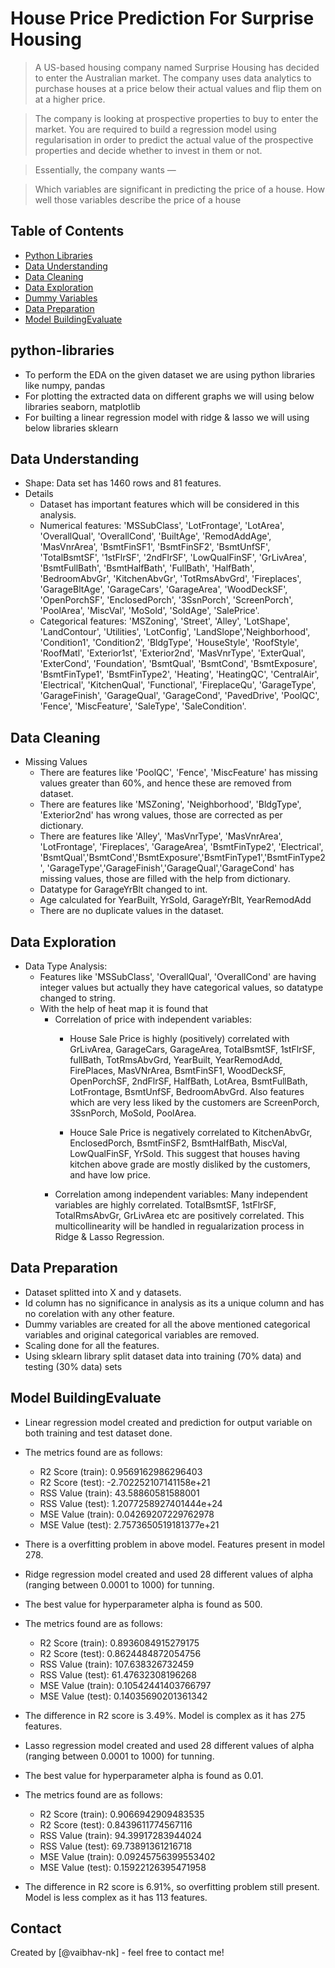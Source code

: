 # House Price Prediction For Surprise Housing
> A US-based housing company named Surprise Housing has decided to enter the Australian market. The company uses data analytics to purchase houses at a price below their actual values and flip them on at a higher price.

> The company is looking at prospective properties to buy to enter the market. You are required to build a regression model using regularisation in order to predict the actual value of the prospective properties and decide whether to invest in them or not.

> Essentially, the company wants —

> Which variables are significant in predicting the price of a house.
> How well those variables describe the price of a house


## Table of Contents
* [Python Libraries](#python-libraries)
* [Data Understanding](#data-Understanding)
* [Data Cleaning](#Data-Cleaning)
* [Data Exploration](#Data-Exploration)
* [Dummy Variables](#Dummy-Variables)
* [Data Preparation](#Data-Preparation)
* [Model BuildingEvaluate](#Model-BuildingEvaluate)

<!-- You can include any other section that is pertinent to your problem -->

## python-libraries
- To perform the EDA on the given dataset we are using python libraries like
  numpy, pandas
- For plotting the extracted data on different graphs we will using below libraries
  seaborn, matplotlib
- For builting a linear regression model with ridge & lasso we will using below libraries
  sklearn

## Data Understanding
- Shape: Data set has 1460 rows and 81 features.
- Details 
  - Dataset has important features which will be considered in this analysis.
  - Numerical features: 'MSSubClass', 'LotFrontage', 'LotArea', 'OverallQual', 'OverallCond', 'BuiltAge', 'RemodAddAge', 'MasVnrArea',
    'BsmtFinSF1', 'BsmtFinSF2', 'BsmtUnfSF', 'TotalBsmtSF', '1stFlrSF', '2ndFlrSF', 'LowQualFinSF', 'GrLivArea', 'BsmtFullBath',
    'BsmtHalfBath', 'FullBath', 'HalfBath', 'BedroomAbvGr', 'KitchenAbvGr', 'TotRmsAbvGrd', 'Fireplaces', 'GarageBltAge', 'GarageCars',
    'GarageArea', 'WoodDeckSF', 'OpenPorchSF', 'EnclosedPorch', '3SsnPorch', 'ScreenPorch', 'PoolArea', 'MiscVal', 'MoSold',
    'SoldAge', 'SalePrice'.
  - Categorical features: 'MSZoning', 'Street', 'Alley', 'LotShape', 'LandContour', 'Utilities', 'LotConfig', 'LandSlope','Neighborhood', 'Condition1', 'Condition2', 'BldgType', 'HouseStyle', 'RoofStyle', 'RoofMatl', 'Exterior1st', 'Exterior2nd',  'MasVnrType', 'ExterQual', 'ExterCond', 'Foundation', 'BsmtQual', 'BsmtCond', 'BsmtExposure', 'BsmtFinType1', 'BsmtFinType2', 'Heating', 'HeatingQC', 'CentralAir', 'Electrical', 'KitchenQual', 'Functional', 'FireplaceQu', 'GarageType', 'GarageFinish', 'GarageQual', 'GarageCond', 'PavedDrive', 'PoolQC', 'Fence', 'MiscFeature', 'SaleType', 'SaleCondition'.

## Data Cleaning
- Missing Values
  - There are features like 'PoolQC', 'Fence', 'MiscFeature' has missing values greater than 60%, and hence these are removed from dataset.
  - There are features like 'MSZoning', 'Neighborhood', 'BldgType', 'Exterior2nd' has wrong values, those are corrected as per dictionary.
  - There are features like 'Alley', 'MasVnrType', 'MasVnrArea', 'LotFrontage', 'Fireplaces', 'GarageArea', 'BsmtFinType2',     'Electrical', 'BsmtQual','BsmtCond','BsmtExposure','BsmtFinType1','BsmtFinType2', 'GarageType','GarageFinish','GarageQual','GarageCond' has missing values, those are filled with the help from dictionary.
  - Datatype for GarageYrBlt changed to int.
  - Age calculated for YearBuilt, YrSold, GarageYrBlt, YearRemodAdd
  - There are no duplicate values in the dataset.

## Data Exploration
- Data Type Analysis: 
  - Features like 'MSSubClass', 'OverallQual', 'OverallCond' are having integer values but actually they have categorical values, so datatype changed to string.
  - With the help of heat map it is found that 
    - Correlation of price with independent variables:
        - House Sale Price is highly (positively) correlated with GrLivArea, GarageCars, GarageArea, TotalBsmtSF, 1stFlrSF, fullBath, TotRmsAbvGrd, YearBuilt, YearRemodAdd, FirePlaces, MasVNrArea, BsmtFinSF1, WoodDeckSF, OpenPorchSF, 2ndFlrSF, HalfBath, LotArea, BsmtFullBath, LotFrontage, BsmtUnfSF, BedroomAbvGrd. Also features which are very less liked by the customers are ScreenPorch, 3SsnPorch, MoSold, PoolArea.

        - Houce Sale Price is negatively correlated to KitchenAbvGr, EnclosedPorch, BsmtFinSF2, BsmtHalfBath, MiscVal, LowQualFinSF, YrSold. This suggest that houses having kitchen above grade are mostly disliked by the customers, and have low price.
    - Correlation among independent variables:
        Many independent variables are highly correlated. TotalBsmtSF, 1stFlrSF, TotalRmsAbvGr, GrLivArea etc are positively correlated.
        This multicollinearity will be handled in regualarization process in Ridge & Lasso Regression.

## Data Preparation
- Dataset splitted into X and y datasets.
- Id column has no significance in analysis as its a unique column and has no corelation with any other feature.
- Dummy variables are created for all the above mentioned categorical variables and original categorical variables are removed.
- Scaling done for all the features.
- Using sklearn library split dataset data into training (70% data) and testing (30% data) sets

## Model BuildingEvaluate
  - Linear regression model created and prediction for output variable on both training and test dataset done.
  - The metrics found are as follows:
    - R2 Score (train): 0.9569162986296403
    - R2 Score (test): -2.702252107141158e+21
    - RSS Value (train): 43.58860581588001
    - RSS Value (test): 1.2077258927401444e+24
    - MSE Value (train): 0.04269207229762978
    - MSE Value (test): 2.7573650519181377e+21
  - There is a overfitting problem in above model. Features present in model 278.
  
  - Ridge regression model created and used 28 different values of alpha (ranging between 0.0001 to 1000) for tunning.
  - The best value for hyperparameter alpha is found as 500.
  - The metrics found are as follows:
    - R2 Score (train): 0.8936084915279175
    - R2 Score (test): 0.8624484872054756
    - RSS Value (train): 107.638326732459
    - RSS Value (test): 61.47632308196268
    - MSE Value (train): 0.10542441403766797
    - MSE Value (test): 0.14035690201361342
  - The difference in R2 score is 3.49%. Model is complex as it has 275 features.

  - Lasso regression model created and used 28 different values of alpha (ranging between 0.0001 to 1000) for tunning.
  - The best value for hyperparameter alpha is found as 0.01.
  - The metrics found are as follows:
    - R2 Score (train): 0.9066942909483535
    - R2 Score (test): 0.8439611774567116
    - RSS Value (train): 94.39917283944024
    - RSS Value (test): 69.73891361216718
    - MSE Value (train): 0.09245756399553402
    - MSE Value (test): 0.15922126395471958
  - The difference in R2 score is 6.91%, so overfitting problem still present. Model is less complex as it has 113 features.

## Contact
Created by [@vaibhav-nk] - feel free to contact me!


<!-- Optional -->
<!-- ## License -->
<!-- This project is open source and available under the [... License](). -->

<!-- You don't have to include all sections - just the one's relevant to your project -->